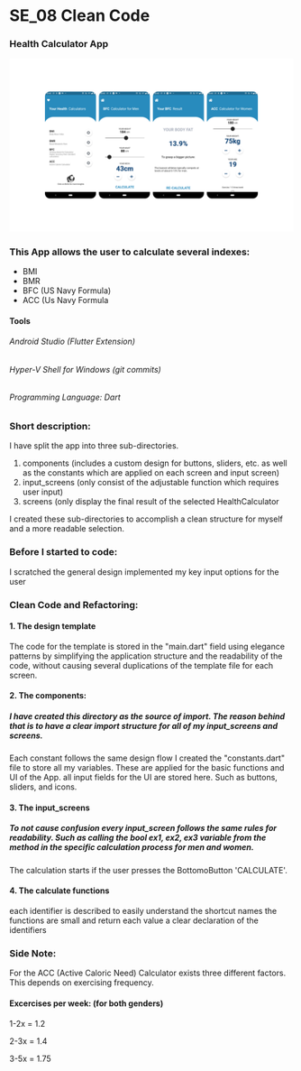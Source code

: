 # SE_08 Clean Code

### Health Calculator App
![](images/appSlides.png)
### This App allows the user to calculate several indexes:
- BMI
- BMR
- BFC (US Navy Formula)
- ACC (Us Navy Formula

#### Tools
###### Android Studio (Flutter Extension)
###### Hyper-V Shell for Windows (git commits)
###### Programming Language: Dart

### Short description:
I have split the app into three sub-directories.
  1. components (includes a custom design for buttons, sliders, etc. as well as the constants which are applied on each screen and input screen)
  2. input_screens (only consist of the adjustable function which requires user input)
  3. screens (only display the final result of the selected HealthCalculator
  
I created these sub-directories to accomplish a clean structure for myself and a more readable selection.


### Before I started to code:
I scratched the general design
implemented my key input options for the user
### Clean Code and Refactoring:
#### 1. The design template
The code for the template is stored in the "main.dart" field using elegance patterns by simplifying the application structure and the readability of the code, without causing several duplications of the template file for each screen.

#### 2. The components:
##### I have created this directory as the source of import. The reason behind that is to have a clear import structure for all of my input_screens and screens.
Each constant follows the same design flow 
I created the "constants.dart" file to store all my variables. These are applied for the basic functions and UI of the App.
all input fields for the UI are stored here. Such as buttons, sliders, and icons. 

#### 3. The input_screens
##### To not cause confusion every input_screen follows the same rules for readability. Such as calling the bool ex1, ex2, ex3 variable from the method in the specific calculation process for men and women.
The calculation starts if the user presses the BottomoButton 'CALCULATE'. 

#### 4. The calculate functions
each identifier is described to easily understand the shortcut names
the functions are small and return each value
a clear declaration of the identifiers

### Side Note:
For the ACC (Active Caloric Need) Calculator exists three different factors. This depends on exercising frequency.
#### Excercises per week: (for both genders)
1-2x = 1.2

2-3x = 1.4

3-5x = 1.75
